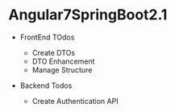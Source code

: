 # Angular7SpringBoot2.1

- FrontEnd TOdos
    * Create DTOs
    * DTO Enhancement
    * Manage Structure
    
- Backend Todos
    * Create Authentication API